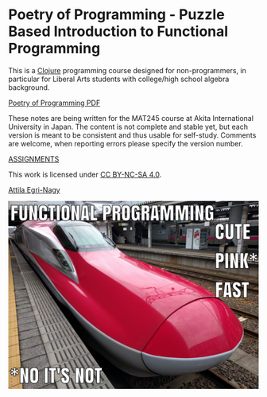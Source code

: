 # Poetry of Programming - Puzzle Based Introduction to Functional Programming

This is a [Clojure](http://clojure.org) programming course designed for non-programmers, in particular for Liberal Arts students with college/high school algebra background. 

[Poetry of Programming PDF](PoP.pdf)

These notes are being written for the MAT245 course
at Akita International University in Japan. The content is not complete and stable yet, but each version is
meant to be consistent and thus usable for self-study.
Comments are welcome, when reporting errors please
specify the version number.

[ASSIGNMENTS](assignments.md)

This work is licensed under [CC BY-NC-SA 4.0](https://creativecommons.org/licenses/by-nc-sa/4.0/deed.en).

[Attila Egri-Nagy](http://www.egri-nagy.hu)

![cutepinkfast](PIX/cutepinkfast.jpg)

